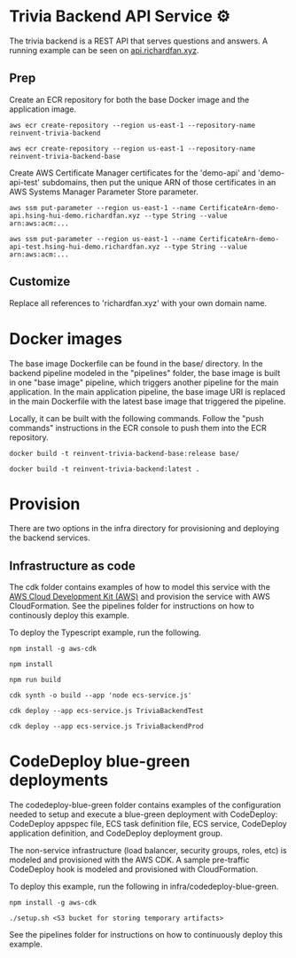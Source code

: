 # Trivia Backend API Service ⚙️

The trivia backend is a REST API that serves questions and answers.  A running example can be seen on [api.richardfan.xyz](https://api.richardfan.xyz/api/docs/).

## Prep

Create an ECR repository for both the base Docker image and the application image.

```
aws ecr create-repository --region us-east-1 --repository-name reinvent-trivia-backend

aws ecr create-repository --region us-east-1 --repository-name reinvent-trivia-backend-base
```

Create AWS Certificate Manager certificates for the 'demo-api' and 'demo-api-test' subdomains, then put the unique ARN of those certificates in an AWS Systems Manager Parameter Store parameter.

```
aws ssm put-parameter --region us-east-1 --name CertificateArn-demo-api.hsing-hui-demo.richardfan.xyz --type String --value arn:aws:acm:...

aws ssm put-parameter --region us-east-1 --name CertificateArn-demo-api-test.hsing-hui-demo.richardfan.xyz --type String --value arn:aws:acm:...

```

## Customize

Replace all references to 'richardfan.xyz' with your own domain name.

# Docker images

The base image Dockerfile can be found in the base/ directory.  In the backend pipeline modeled in the "pipelines" folder, the base image is built in one "base image" pipeline, which triggers another pipeline for the main application.  In the main application pipeline, the base image URI is replaced in the main Dockerfile with the latest base image that triggered the pipeline.

Locally, it can be built with the following commands.  Follow the "push commands" instructions in the ECR console to push them into the ECR repository.

```
docker build -t reinvent-trivia-backend-base:release base/

docker build -t reinvent-trivia-backend:latest .
```

# Provision

There are two options in the infra directory for provisioning and deploying the backend services.

## Infrastructure as code

The cdk folder contains examples of how to model this service with the [AWS Cloud Development Kit (AWS)](https://github.com/awslabs/aws-cdk) and provision the service with AWS CloudFormation.  See the pipelines folder for instructions on how to continously deploy this example.

To deploy the Typescript example, run the following.
```
npm install -g aws-cdk

npm install

npm run build

cdk synth -o build --app 'node ecs-service.js'

cdk deploy --app ecs-service.js TriviaBackendTest

cdk deploy --app ecs-service.js TriviaBackendProd
```

# CodeDeploy blue-green deployments

The codedeploy-blue-green folder contains examples of the configuration needed to setup and execute a blue-green deployment with CodeDeploy: CodeDeploy appspec file, ECS task definition file, ECS service, CodeDeploy application definition, and CodeDeploy deployment group.

The non-service infrastructure (load balancer, security groups, roles, etc) is modeled and provisioned with the AWS CDK.  A sample pre-traffic CodeDeploy hook is modeled and provisioned with CloudFormation.

To deploy this example, run the following in infra/codedeploy-blue-green.
```
npm install -g aws-cdk

./setup.sh <S3 bucket for storing temporary artifacts>
```

See the pipelines folder for instructions on how to continuously deploy this example.
